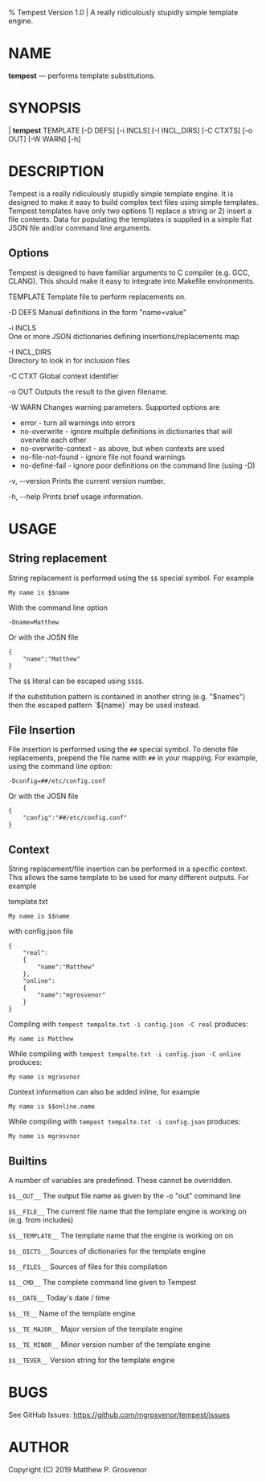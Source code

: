 % Tempest Version 1.0 | A really ridiculously stupidly simple template engine.

NAME
====

**tempest** — performs template substitutions.  

SYNOPSIS
========

| **tempest** TEMPLATE [-D DEFS]  [-i INCLS] [-I INCL_DIRS] [-C CTXTS] [-o OUT] [-W WARN] [-h]

DESCRIPTION
===========

Tempest is a really ridiculously stupidly simple template engine.
It is designed to make it easy to build complex text files using simple templates.
Tempest templates have only two options 1) replace a string or 2) insert a file contents.
Data for populating the templates is supplied in a simple flat JSON file and/or command line arguments.

Options
-------
Tempest is designed to have familiar arguments to C compiler (e.g. GCC, CLANG).
This should make it easy to integrate into Makefile environments.

TEMPLATE
Template file to perform replacements on.

-D DEFS
Manual definitions in the form "name=value"

-i INCLS      
One or more JSON dictionaries defining insertions/replacements map

-I INCL_DIRS  
Directory to look in for inclusion files

-C CTXT
Global context identifier

-o OUT
Outputs the result to the given filename.

-W WARN
Changes warning parameters. Supported options are
* error - turn all warnings into errors
* no-overwrite - ignore multiple definitions in dictionaries that will overwite each other
* no-overwrite-context - as above, but when contexts are used
* no-file-not-found - ignore file not found warnings
* no-define-fail - ignore poor definitions on the command line (using -D)

-v, --version
Prints the current version number.

-h, --help
Prints brief usage information.


USAGE
=========
## String replacement
String replacement is performed using the `$$` special symbol. For example
```
My name is $$name
```
With the command line option
```
-Dname=Matthew
```
Or with the JOSN file
```
{
    "name":"Matthew"
}
```

The `$$` literal can be escaped using `$$$$`.

If the substitution pattern is contained in another string (e.g. "$names") then the escaped pattern `${name}` may be used instead.

## File Insertion
File insertion is performed using the `##` special symbol.
To denote file replacements, prepend the file name with `##` in your mapping. For example, using the command line option:
```
-Dconfig=##/etc/config.conf
```
Or with the JOSN file
```
{
    "config":"##/etc/config.conf"
}
```

## Context
String replacement/file insertion can be performed in a specific context. This allows the same template to be used for many different outputs. For example

template.txt
```
My name is $$name
```

with config.json file
```
{
    "real":
    {
        "name":"Matthew"
    },
    "online":
    {
        "name":"mgrosvenor"
    }
}
```

Compling with `tempest tempalte.txt -i config.json -C real` produces:
```
My name is Matthew
```

While compiling with `tempest tempalte.txt -i config.json -C online` produces:
```
My name is mgrosvnor
```

Context information can also be added inline, for example
```
My name is $$online.name
```

While compiling with `tempest tempalte.txt -i config.json` produces:
```
My name is mgrosvnor
```

## Builtins
A number of variables are predefined. These cannot be overridden.

`$$__OUT__`
The output file name as given by the -o "out" command line

`$$__FILE__`
The current file name that the template engine is working on (e.g. from includes)

`$$__TEMPLATE__`
The template name that the engine is working on on

`$$__DICTS__`
Sources of dictionaries for the template engine

`$$__FILES__`
Sources of files for this compilation

`$$__CMD__`
The complete command line given to Tempest

`$$__DATE__`
Today's date / time

`$$__TE__`
Name of the template engine

`$$__TE_MAJOR__`
Major version of the template engine

`$$__TE_MINOR__`
Minor version number of the template engine

`$$__TEVER__`
Version string for the template engine


BUGS
====

See GitHub Issues: <https://github.com/mgrosvenor/tempest/issues>

AUTHOR
======
Copyright (C) 2019 Matthew P. Grosvenor
